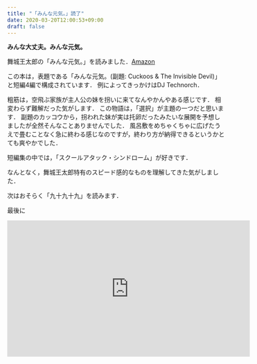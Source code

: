 ```yaml
---
title: "「みんな元気。」読了"
date: 2020-03-20T12:00:53+09:00
draft: false
---
```


**みんな大丈夫。みんな元気。**

舞城王太郎の「みんな元気。」を読みました．[Amazon](https://www.amazon.co.jp/%E3%81%BF%E3%82%93%E3%81%AA%E5%85%83%E6%B0%97%E3%80%82-%E8%88%9E%E5%9F%8E%E7%8E%8B%E5%A4%AA%E9%83%8E-ebook/dp/B00CL6N332/ref=sr_1_5?__mk_ja_JP=%E3%82%AB%E3%82%BF%E3%82%AB%E3%83%8A&dchild=1&keywords=%E3%81%BF%E3%82%93%E3%81%AA%E5%85%83%E6%B0%97&qid=1584673351&sr=8-5)

この本は，表題である「みんな元気。(副題: Cuckoos & The Invisible Devil)」と短編4編で構成されています．
例によってきっかけはDJ Technorch．

粗筋は，空飛ぶ家族が主人公の妹を拐いに来てなんやかんやある感じです．
相変わらず難解だった気がします．
この物語は，「選択」が主題の一つだと思います．
副題のカッコウから，拐われた妹が実は托卵だったみたいな展開を予想しましたが全然そんなことありませんでした．
風呂敷をめちゃくちゃに広げたうえで畳むことなく急に終わる感じなのですが，終わり方が納得できるというかとても爽やかでした．

短編集の中では，「スクールアタック・シンドローム」が好きです．

なんとなく，舞城王太郎特有のスピード感的なものを理解してきた気がしました．

次はおそらく「九十九十九」を読みます．

最後に
<iframe width="560" height="315" src="https://www.youtube.com/embed/-71fQjkZ0X8" frameborder="0" allow="accelerometer; autoplay; encrypted-media; gyroscope; picture-in-picture" allowfullscreen></iframe>

